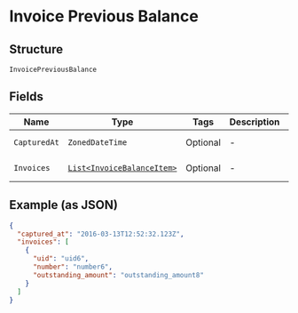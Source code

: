 
# Invoice Previous Balance

## Structure

`InvoicePreviousBalance`

## Fields

| Name | Type | Tags | Description | Getter | Setter |
|  --- | --- | --- | --- | --- | --- |
| `CapturedAt` | `ZonedDateTime` | Optional | - | ZonedDateTime getCapturedAt() | setCapturedAt(ZonedDateTime capturedAt) |
| `Invoices` | [`List<InvoiceBalanceItem>`](../../doc/models/invoice-balance-item.md) | Optional | - | List<InvoiceBalanceItem> getInvoices() | setInvoices(List<InvoiceBalanceItem> invoices) |

## Example (as JSON)

```json
{
  "captured_at": "2016-03-13T12:52:32.123Z",
  "invoices": [
    {
      "uid": "uid6",
      "number": "number6",
      "outstanding_amount": "outstanding_amount8"
    }
  ]
}
```

